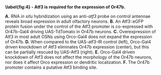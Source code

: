 **\label{fig:4} - Atf3 is required for the expression of Or47b.**

**A.** RNA *in situ* hybridization using an anti-*atf3* probe on control antennae reveals broad expression in adult olfactory neurons. **B.** An Atf3::eGFP protein fusion under the control of the Atf3 promoter is co-expressed with Or47b-Gal4 driving UAS-TdTomato in Or47b neurons. **C.** Overexpression of Atf3 in most adult OSNs using Orco-Gal4 does not expand the expression of Or47b. **D.** When compared to the UAS-atf3-IR control (left), Orco-Gal4 driven knockdown of Atf3 eliminates Or47b expression (center), but this can be partially rescued by UAS-Atf3 (right). **E.** Orco-Gal4 driven knockdown of Atf3 does not affect the morphology of the Or47b neurons, nor does it affect Orco expression or dendritic localization. **F.** The Or47b promoter contains a putative Atf3 binding site.